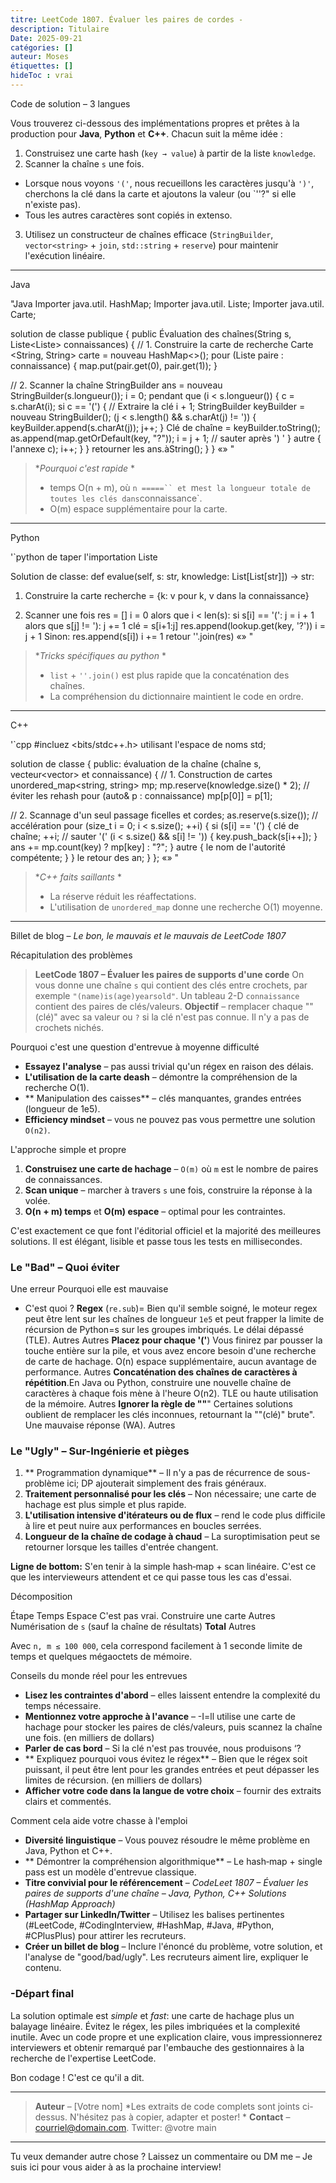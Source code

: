 ```yaml
---
titre: LeetCode 1807. Évaluer les paires de cordes -
description: Titulaire
Date: 2025-09-21
catégories: []
auteur: Moses
étiquettes: []
hideToc : vrai
---
```

Code de solution – 3 langues

Vous trouverez ci-dessous des implémentations propres et prêtes à la production pour **Java**, **Python** et **C++**.
Chacun suit la même idée :

1. Construisez une carte hash (`key → value`) à partir de la liste `knowledge`.
2. Scanner la chaîne `s` une fois.
* Lorsque nous voyons `'('`, nous recueillons les caractères jusqu'à `')'`, cherchons la clé dans la carte et ajoutons la valeur (ou `''?" si elle n'existe pas).
* Tous les autres caractères sont copiés in extenso.
3. Utilisez un constructeur de chaînes efficace (`StringBuilder`, `vector<string>` + `join`, `std::string` + `reserve`) pour maintenir l'exécution linéaire.

---

Java

"Java
Importer java.util. HashMap;
Importer java.util. Liste;
Importer java.util. Carte;

solution de classe publique {
public Évaluation des chaînes(String s, Liste<Liste<String>> connaissances) {
// 1. Construire la carte de recherche
Carte <String, String> carte = nouveau HashMap<>();
pour (Liste <String> paire : connaissance) {
map.put(pair.get(0), pair.get(1));
}

// 2. Scanner la chaîne
StringBuilder ans = nouveau StringBuilder(s.longueur());
i = 0;
pendant que (i < s.longueur()) {
c = s.charAt(i);
si c == '(') {
// Extraire la clé
i + 1;
StringBuilder keyBuilder = nouveau StringBuilder();
(j < s.length() && s.charAt(j) != ')) {
keyBuilder.append(s.charAt(j));
j++;
}
Clé de chaîne = keyBuilder.toString();
as.append(map.getOrDefault(key, "?"));
i = j + 1; // sauter après ') '
} autre {
l'annexe c);
i++;
}
}
retourner les ans.àString();
}
}
«» "

> **Pourquoi c'est rapide* *
> * temps O(n + m), où `n =====`` et `m` est la longueur totale de toutes les clés dans `connaissance`.
> * O(m) espace supplémentaire pour la carte.

---

Python

'`python
de taper l'importation Liste

Solution de classe:
def evalue(self, s: str, knowledge: List[List[str]]) -> str:
1. Construire la carte
recherche = {k: v pour k, v dans la connaissance}

2. Scanner une fois
res = []
i = 0
alors que i < len(s):
si s[i] == '(':
j = i + 1
alors que s[j] != '):
j += 1
clé = s[i+1:j]
res.append(lookup.get(key, '?'))
i = j + 1
Sinon:
res.append(s[i])
i += 1
retour ''.join(res)
«» "

> **Tricks spécifiques au python* *
> * `list` + `''.join()` est plus rapide que la concaténation des chaînes.
> * La compréhension du dictionnaire maintient le code en ordre.

---

C++

'`cpp
#incluez <bits/stdc++.h>
utilisant l'espace de noms std;

solution de classe {
public:
évaluation de la chaîne (chaîne s, vecteur<vector<string>> et connaissance) {
// 1. Construction de cartes
unordered_map<string, string> mp;
mp.reserve(knowledge.size() * 2); // éviter les rehash
pour (auto& p : connaissance) mp[p[0]] = p[1];

// 2. Scannage d'un seul passage
ficelles et cordes;
as.reserve(s.size()); // accélération
pour (size_t i = 0; i < s.size(); ++i) {
si (s[i] == '(') {
clé de chaîne;
++i; // sauter '('
(i < s.size() && s[i] != ')) {
key.push_back(s[i++]);
}
ans += mp.count(key) ? mp[key] : "?";
} autre {
le nom de l'autorité compétente;
}
}
le retour des an;
}
};
«» "

> **C++ faits saillants* *
> * La réserve réduit les réaffectations.
> * L'utilisation de `unordered_map` donne une recherche O(1) moyenne.

---

Billet de blog – *Le bon, le mauvais et le mauvais de LeetCode 1807*

Récapitulation des problèmes

> **LeetCode 1807 – Évaluer les paires de supports d'une corde**
> On vous donne une chaîne `s` qui contient des clés entre crochets, par exemple `"(name)is(age)yearsold"`.
> Un tableau 2-D `connaissance` contient des paires de clés/valeurs.
> **Objectif** – remplacer chaque ""(clé)" avec sa valeur ou `?` si la clé n'est pas connue.
> Il n'y a pas de crochets nichés.

Pourquoi c'est une question d'entrevue à moyenne difficulté

* **Essayez l'analyse** – pas aussi trivial qu'un régex en raison des délais.
* **L'utilisation de la carte deash** – démontre la compréhension de la recherche O(1).
* ** Manipulation des caisses** – clés manquantes, grandes entrées (longueur de 1e5).
* **Efficiency mindset** – vous ne pouvez pas vous permettre une solution `O(n2)`.

L'approche simple et propre

1. **Construisez une carte de hachage** – `O(m)` où `m` est le nombre de paires de connaissances.
2. **Scan unique** – marcher à travers `s` une fois, construire la réponse à la volée.
3. **O(n + m) temps** et **O(m) espace** – optimal pour les contraintes.

C'est exactement ce que font l'éditorial officiel et la majorité des meilleures solutions. Il est élégant, lisible et passe tous les tests en millisecondes.

### Le "Bad" – Quoi éviter

Une erreur Pourquoi elle est mauvaise
- C'est quoi ?
**Regex** (`re.sub`)= Bien qu'il semble soigné, le moteur regex peut être lent sur les chaînes de longueur `1e5` et peut frapper la limite de récursion de Python=s sur les groupes imbriqués. Le délai dépassé (TLE). Autres
Autres **Placez pour chaque '('**) Vous finirez par pousser la touche entière sur la pile, et vous avez encore besoin d'une recherche de carte de hachage. O(n) espace supplémentaire, aucun avantage de performance. Autres
**Concaténation des chaînes de caractères à répétition**.En Java ou Python, construire une nouvelle chaîne de caractères à chaque fois mène à l'heure O(n2). TLE ou haute utilisation de la mémoire. Autres
**Ignorer la règle de ""**" Certaines solutions oublient de remplacer les clés inconnues, retournant la ""(clé)" brute". Une mauvaise réponse (WA). Autres

### Le "Ugly" – Sur-Ingénierie et pièges

1. ** Programmation dynamique** – Il n'y a pas de récurrence de sous-problème ici; DP ajouterait simplement des frais généraux.
2. **Traitement personnalisé pour les clés** – Non nécessaire; une carte de hachage est plus simple et plus rapide.
3. **L'utilisation intensive d'itérateurs ou de flux** – rend le code plus difficile à lire et peut nuire aux performances en boucles serrées.
4. **Longueur de la chaîne de codage à chaud** – La suroptimisation peut se retourner lorsque les tailles d'entrée changent.

**Ligne de bottom:** S'en tenir à la simple hash‐map + scan linéaire. C'est ce que les intervieweurs attendent et ce qui passe tous les cas d'essai.

Décomposition

Étape Temps Espace
C'est pas vrai.
Construire une carte Autres
Numérisation de `s` (sauf la chaîne de résultats)
**Total** Autres

Avec `n, m ≤ 100 000`, cela correspond facilement à 1 seconde limite de temps et quelques mégaoctets de mémoire.

Conseils du monde réel pour les entrevues

* **Lisez les contraintes d'abord** – elles laissent entendre la complexité du temps nécessaire.
* **Mentionnez votre approche à l'avance** – -I=ll utilise une carte de hachage pour stocker les paires de clés/valeurs, puis scannez la chaîne une fois. (en milliers de dollars)
* **Parler de cas bord** – Si la clé n'est pas trouvée, nous produisons ‘?
* ** Expliquez pourquoi vous évitez le régex** – Bien que le régex soit puissant, il peut être lent pour les grandes entrées et peut dépasser les limites de récursion. (en milliers de dollars)
* **Afficher votre code dans la langue de votre choix** – fournir des extraits clairs et commentés.

Comment cela aide votre chasse à l'emploi

* **Diversité linguistique** – Vous pouvez résoudre le même problème en Java, Python et C++.
* ** Démontrer la compréhension algorithmique** – Le hash‐map + single pass est un modèle d'entrevue classique.
* **Titre convivial pour le référencement** – *CodeLeet 1807 – Évaluer les paires de supports d'une chaîne – Java, Python, C++ Solutions (HashMap Approach)*
* **Partager sur LinkedIn/Twitter** – Utilisez les balises pertinentes (#LeetCode, #CodingInterview, #HashMap, #Java, #Python, #CPlusPlus) pour attirer les recruteurs.
* **Créer un billet de blog** – Inclure l'énoncé du problème, votre solution, et l'analyse de "good/bad/ugly". Les recruteurs aiment lire, expliquer le contenu.

### -Départ final

La solution optimale est *simple* et *fast*: une carte de hachage plus un balayage linéaire.
Évitez le régex, les piles imbriquées et la complexité inutile.
Avec un code propre et une explication claire, vous impressionnerez interviewers et obtenir remarqué par l'embauche des gestionnaires à la recherche de l'expertise LeetCode.

Bon codage ! C'est ce qu'il a dit.

---

> **Auteur** – [Votre nom]
> *Les extraits de code complets sont joints ci-dessus. N'hésitez pas à copier, adapter et poster! *
> **Contact** – courriel@domain.com. Twitter: @votre main

---

Tu veux demander autre chose ?
Laissez un commentaire ou DM me – Je suis ici pour vous aider à as la prochaine interview!